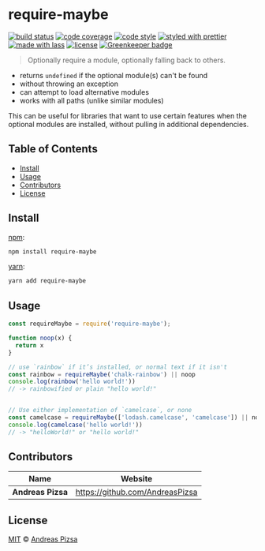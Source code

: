 # require-maybe

[![build status](https://img.shields.io/travis/AndreasPizsa/require-maybe.svg?style=flat-square)](https://travis-ci.org/AndreasPizsa/require-maybe)
[![code coverage](https://img.shields.io/codecov/c/github/AndreasPizsa/require-maybe.svg?style=flat-square)](https://codecov.io/gh/AndreasPizsa/require-maybe)
[![code style](https://img.shields.io/badge/code_style-XO-5ed9c7.svg?style=flat-square)](https://github.com/sindresorhus/xo)
[![styled with prettier](https://img.shields.io/badge/styled_with-prettier-ff69b4.svg?style=flat-square)](https://github.com/prettier/prettier)
[![made with lass](https://img.shields.io/badge/made_with-lass-95CC28.svg?style=flat-square)](https://lass.js.org)
[![license](https://img.shields.io/github/license/andreaspizsa/require-maybe.svg?style=flat-square)](LICENSE) [![Greenkeeper badge](https://badges.greenkeeper.io/AndreasPizsa/require-maybe.svg)](https://greenkeeper.io/)

> Optionally require a module, optionally falling back to others.

* returns `undefined` if the optional module(s) can't be found
* without throwing an exception
* can attempt to load alternative modules
* works with all paths (unlike similar modules)

This can be useful for libraries that want to use certain features when the optional modules are installed, without pulling in additional dependencies.


## Table of Contents

* [Install](#install)
* [Usage](#usage)
* [Contributors](#contributors)
* [License](#license)


## Install

[npm][]:

```sh
npm install require-maybe
```

[yarn][]:

```sh
yarn add require-maybe
```


## Usage

```js
const requireMaybe = require('require-maybe');

function noop(x) {
  return x
}

// use `rainbow` if it’s installed, or normal text if it isn't
const rainbow = requireMaybe('chalk-rainbow') || noop
console.log(rainbow('hello world!'))
// -> rainbowified or plain "hello world!"


// Use either implementation of `camelcase`, or none
const camelcase = requireMaybe(['lodash.camelcase', 'camelcase']) || noop
console.log(camelcase('hello world!'))
// -> "helloWorld!" or "hello world!"
```


## Contributors

| Name              | Website                           |
| ----------------- | --------------------------------- |
| **Andreas Pizsa** | <https://github.com/AndreasPizsa> |


## License

[MIT](LICENSE) © [Andreas Pizsa](https://github.com/AndreasPizsa)


## 

[npm]: https://www.npmjs.com/

[yarn]: https://yarnpkg.com/
